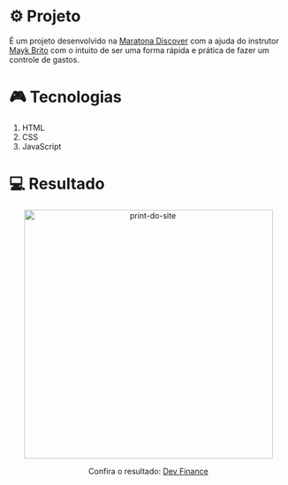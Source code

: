 # ⚙ Projeto

É um projeto desenvolvido na [Maratona Discover](https://maratonadiscover.rocketseat.com.br/maratona/aula-01) com a ajuda do instrutor [Mayk Brito](https://www.linkedin.com/in/maykbrito/)
com o intuito de ser uma forma rápida e prática de fazer um controle de gastos.

# 🎮 Tecnologias

1. HTML
2. CSS
3. JavaScript

# 💻 Resultado

<div align="center">
  <img alt="print-do-site" src="https://prnt.sc/10lg8bx.jpg" width="450px" </img>
  <p>Confira o resultado: <a href="https://luizguandalinidevfinance.netlify.app/">Dev Finance</a></p>
  </div>
